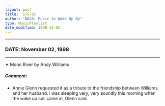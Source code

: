 ```yaml
---
layout: post
title:  STS-95
author: "NASA: Music to Wake Up By"
type: MusicPlaylist
date_modified: 1998-11-02
---
```


----
### DATE: November 02, 1998
----
✦ Moon River by Andy Williams

##### Comment:
* Annie Glenn requested it as a tribute to the friendship between Williams and her husband. I was sleeping very, very soundly this morning when the wake up call came in, Glenn said.
